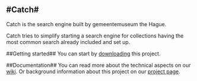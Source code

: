 #Catch#
-

Catch is the search engine built by gemeentemuseum the Hague. 

Catch tries to simplify starting a search engine for collections having the most common
search already included and set up.

##Getting started##
You can start by [downloading](https://github.com/gemeentemuseum/catch/zipball/master)
this project. 

##Documentation##
You can read more about the technical aspects on our [wiki](https://github.com/gemeentemuseum/catch/wiki).
Or background information about this project on our [project page](http://gemeentemuseum.github.com/catch/).
